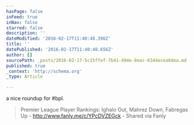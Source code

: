 ```yaml
---
hasPage: false
inFeed: true
inNav: false
starred: false
description: ''
dateModified: '2016-02-17T11:40:48.396Z'
title: ''
datePublished: '2016-02-17T11:40:48.656Z'
author: []
sourcePath: _posts/2016-02-17-5c15ffef-7b41-494e-8eac-6344ecea8dea.md
published: true
_context: 'http://schema.org'
_type: Article

---
```

a nice roundup for \#bpl.

> Premier League Player Rankings: Ighalo Out, Mahrez Down, Fabregas Up - http://www.fanly.me/c/YPcDVZEGck - Shared via Fanly